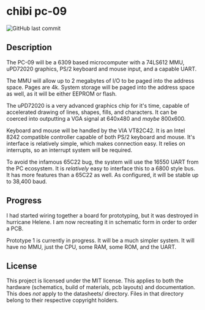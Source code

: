 # chibi pc-09
![GitHub last commit](https://img.shields.io/github/last-commit/amberisvibin/chibi-pc80)

## Description

The PC-09 will be a 6309 based microcomputer with a 74LS612 MMU, uPD72020 graphics, PS/2 keyboard and mouse input, and a capable UART. 

The MMU will allow up to 2 megabytes of I/O to be paged into the address space. Pages are 4k. System storage will be paged into the address space as well, as it will be either EEPROM or flash. 

The uPD72020 is a very advanced graphics chip for it's time, capable of accelerated drawing of lines, shapes, fills, and characters. It can be coerced into outputting a VGA signal at 640x480 and *maybe* 800x600. 

Keyboard and mouse will be handled by the VIA VT82C42. It is an Intel 8242 compatible controller capable of both PS/2 keyboard and mouse. It's interface is relatively simple, which makes connection easy. It relies on interrupts, so an interrupt system will be required.

To avoid the infamous 65C22 bug, the system will use the 16550 UART from the PC ecosystem. It is *relatively* easy to interface this to a 6800 style bus. It has more features than a 65C22 as well. As configured, it will be stable up to 38,400 baud. 

## Progress

I had started wiring together a board for prototyping, but it was destroyed in hurricane Helene. I am now recreating it in schematic form in order to order a PCB.

Prototype 1 is currently in progress. It will be a much simpler system. It will have no MMU, just the CPU, some RAM, some ROM, and the UART.

## License

This project is licensed under the MIT license. This applies to both the hardware (schematics, build of materials, pcb layouts) and documentation. This does *not* apply to the datasheets/ directory. Files in that directory belong to their respective copyright holders.
